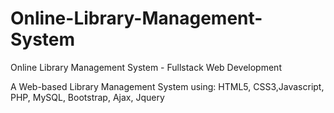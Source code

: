 # Online-Library-Management-System
Online Library Management System - Fullstack Web Development

A Web-based Library Management System using:
HTML5, CSS3,Javascript, PHP, MySQL, Bootstrap, Ajax, Jquery
